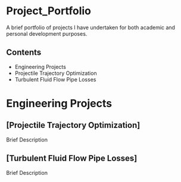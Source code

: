 # Project_Portfolio

A brief portfolio of projects I have undertaken for both academic and personal development purposes.

## Contents
- Engineering Projects
- Projectile Trajectory Optimization
- Turbulent Fluid Flow Pipe Losses

# Engineering Projects 
## [Projectile Trajectory Optimization]

Brief Description

## [Turbulent Fluid Flow Pipe Losses]

Brief Description

